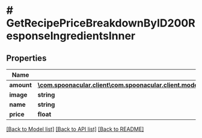 # # GetRecipePriceBreakdownByID200ResponseIngredientsInner

## Properties

Name | Type | Description | Notes
------------ | ------------- | ------------- | -------------
**amount** | [**\com.spoonacular.client\com.spoonacular.client.model\GetRecipePriceBreakdownByID200ResponseIngredientsInnerAmount**](GetRecipePriceBreakdownByID200ResponseIngredientsInnerAmount.md) |  | [optional]
**image** | **string** |  |
**name** | **string** |  |
**price** | **float** |  |

[[Back to Model list]](../../README.md#models) [[Back to API list]](../../README.md#endpoints) [[Back to README]](../../README.md)
